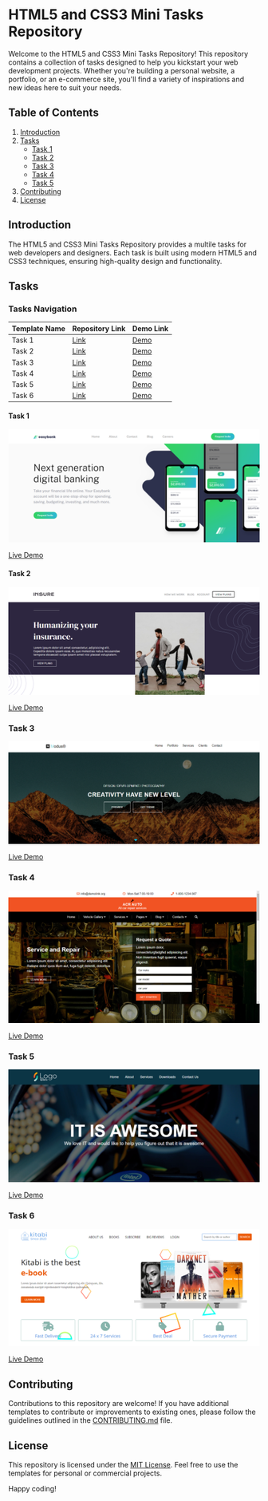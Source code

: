 # HTML5 and CSS3 Mini Tasks Repository

Welcome to the HTML5 and CSS3 Mini Tasks Repository! This repository contains a collection of tasks designed to help you kickstart your web development projects. Whether you're building a personal website, a portfolio, or an e-commerce site, you'll find a variety of inspirations and new ideas here to suit your needs.

## Table of Contents

1. [Introduction](#introduction)
2. [Tasks](#tasks)
    - [Task 1](#task-1)
    - [Task 2](#task-2)
    - [Task 3](#task-3)
    - [Task 4](#task-4)
    - [Task 5](#task-5)
3. [Contributing](#contributing)
4. [License](#license)

## Introduction

The HTML5 and CSS3 Mini Tasks Repository provides a multile tasks for web developers and designers. Each task is built using modern HTML5 and CSS3 techniques, ensuring high-quality design and functionality.

## Tasks

### Tasks Navigation

| Template Name | Repository Link                                               | Demo Link |
|---------------|---------------------------------------------------------------|-----------|
| Task 1        | [Link](HTML5_And_CSS3_Task01)                                 | [Demo](#) |
| Task 2        | [Link](Mini%20Tasks/HTML-CSS-tasks/HTML5_And_CSS3_Task02)     | [Demo](#) |
| Task 3        | [Link](Mini%20Tasks/HTML-CSS-tasks/HTML5_And_CSS3_Task03)     | [Demo](#) |
| Task 4        | [Link](Mini%20Tasks/HTML-CSS-tasks/HTML5_And_CSS3_Task04)     | [Demo](#) |
| Task 5        | [Link](Mini%20Tasks/HTML-CSS-tasks/HTML5_And_CSS3_Task05)     | [Demo](#) |
| Task 6        | [Link](Mini%20Tasks/HTML-CSS-tasks/HTML5_And_CSS3_Task06)     | [Demo](#) |


#### Task 1

![Task 1 Preview](task1-preview.png)

[Live Demo](link-to-live-demo)

#### Task 2

![Task 2 Preview](task2-preview.png)

[Live Demo](link-to-live-demo)

### Task 3

![Task 3 Preview](task3-preview.png)

[Live Demo](link-to-live-demo)

### Task 4

![Task 4 Preview](task4-preview.png)

[Live Demo](link-to-live-demo)

### Task 5

![Task 5 Preview](task5-preview.png)

[Live Demo](link-to-live-demo)

### Task 6

![Task 6 Preview](task6-preview.png)

[Live Demo](link-to-live-demo)

## Contributing

Contributions to this repository are welcome! If you have additional templates to contribute or improvements to existing ones, please follow the guidelines outlined in the [CONTRIBUTING.md](CONTRIBUTING.md) file.

## License

This repository is licensed under the [MIT License](LICENSE). Feel free to use the templates for personal or commercial projects.

Happy coding!

